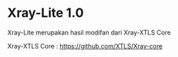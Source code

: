 # Xray-Lite 1.0

Xray-Lite merupakan hasil modifan dari Xray-XTLS Core

Xray-XTLS Core : https://github.com/XTLS/Xray-core
